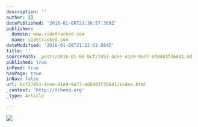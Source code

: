 ```yaml
---
description: ''
author: []
datePublished: '2016-01-08T21:36:57.369Z'
publisher:
  domain: www.sidetracked.com
  name: sidetracked.com
dateModified: '2016-01-08T21:22:12.884Z'
title: ''
sourcePath: _posts/2016-01-08-bcf27451-4cee-41e9-9a77-ed8403f36641.md
published: true
inFeed: true
hasPage: true
inNav: false
url: bcf27451-4cee-41e9-9a77-ed8403f36641/index.html
_context: 'http://schema.org'
_type: Article

---
```

![](http://www.sidetracked.com/wp-content/uploads/2015/11/CF018081.jpg)